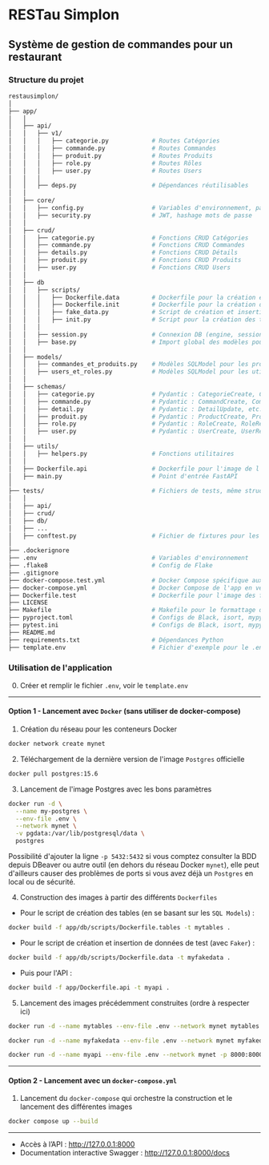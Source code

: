 # RESTau Simplon

## Système de gestion de commandes pour un restaurant

### Structure du projet
```bash
restausimplon/
│
├── app/
│   │
│   ├── api/
│   │   ├── v1/
│   │   │   ├── categorie.py            # Routes Catégories
│   │   │   ├── commande.py             # Routes Commandes
│   │   │   ├── produit.py              # Routes Produits
│   │   │   ├── role.py                 # Routes Rôles
│   │   │   ├── user.py                 # Routes Users
│   │   │
│   │   ├── deps.py                     # Dépendances réutilisables
│   │
│   ├── core/
│   │   ├── config.py                   # Variables d'environnement, paramètres app
│   │   ├── security.py                 # JWT, hashage mots de passe
│   │
│   ├── crud/
│   │   ├── categorie.py                # Fonctions CRUD Catégories
│   │   ├── commande.py                 # Fonctions CRUD Commandes
│   │   ├── details.py                  # Fonctions CRUD Détails
│   │   ├── produit.py                  # Fonctions CRUD Produits
│   │   ├── user.py                     # Fonctions CRUD Users
│   │
│   ├── db
│   │   ├── scripts/
│   │   │   ├── Dockerfile.data         # Dockerfile pour la création et insertion des données test
│   │   │   ├── Dockerfile.init         # Dockerfile pour la création des tables
│   │   │   ├── fake_data.py            # Script de création et insertion des données test
│   │   │   ├── init.py                 # Script pour la création des tables (basées sur les SQL Models)
│   │   │
│   │   ├── session.py                  # Connexion DB (engine, session)
│   │   ├── base.py                     # Import global des modèles pour Alembic
│   │
│   ├── models/
│   │   ├── commandes_et_produits.py    # Modèles SQLModel pour les produits, commandes et leurs détails
│   │   ├── users_et_roles.py           # Modèles SQLModel pour les utilisateurs et leurs rôles
│   │
│   ├── schemas/
│   │   ├── categorie.py                # Pydantic : CategorieCreate, CategorieRead, etc.
│   │   ├── commande.py                 # Pydantic : CommandCreate, CommandRead, etc.
│   │   ├── detail.py                   # Pydantic : DetailUpdate, etc.
│   │   ├── produit.py                  # Pydantic : ProductCreate, ProductRead, etc.
│   │   ├── role.py                     # Pydantic : RoleCreate, RoleRead, etc.
│   │   ├── user.py                     # Pydantic : UserCreate, UserRead, etc.
│   │
│   ├── utils/
│   │   ├── helpers.py                  # Fonctions utilitaires
│   │
│   ├── Dockerfile.api                  # Dockerfile pour l'image de l'API
│   ├── main.py                         # Point d'entrée FastAPI
│
├── tests/                              # Fichiers de tests, même structure que l'app/
│   │
│   ├── api/
│   ├── crud/
│   ├── db/
│   ├── ...
│   ├── conftest.py                     # Fichier de fixtures pour les tests (session et engine spécifiques)
│
├── .dockerignore
├── .env                                # Variables d'environnement
├── .flake8                             # Config de Flake
├── .gitignore
├── docker-compose.test.yml             # Docker Compose spécifique aux tests (avec DB de test)
├── docker-compose.yml                  # Docker Compose de l'app en version prod
├── Dockerfile.test                     # Dockerfile pour l'image des fichiers tests/
├── LICENSE
├── Makefile                            # Makefile pour le formattage du code et tests
├── pyproject.toml                      # Configs de Black, isort, mypy
├── pytest.ini                          # Configs de Black, isort, mypy
├── README.md
├── requirements.txt                    # Dépendances Python
├── template.env                        # Fichier d'exemple pour le .env
```

### Utilisation de l'application

0. Créer et remplir le fichier `.env`, voir le `template.env`

<hr>

#### Option 1 - Lancement avec `Docker` (sans utiliser de docker-compose)

1. Création du réseau pour les conteneurs Docker
```bash
docker network create mynet
```

2. Téléchargement de la dernière version de l'image `Postgres` officielle
```bash
docker pull postgres:15.6
```

3. Lancement de l'image Postgres avec les bons paramètres
```bash
docker run -d \
  --name my-postgres \
  --env-file .env \
  --network mynet \
  -v pgdata:/var/lib/postgresql/data \
  postgres
```
Possibilité d'ajouter la ligne `-p 5432:5432` si vous comptez consulter la BDD depuis DBeaver ou autre outil (en dehors du réseau Docker `mynet`), elle peut d'ailleurs causer des problèmes de ports si vous avez déjà un `Postgres` en local ou de sécurité.

4. Construction des images à partir des différents `Dockerfiles`
- Pour le script de création des tables (en se basant sur les `SQL Models`) :
```bash
docker build -f app/db/scripts/Dockerfile.tables -t mytables .
```

- Pour le script de création et insertion de données de test (avec `Faker`) :
```bash
docker build -f app/db/scripts/Dockerfile.data -t myfakedata .
```

- Puis pour l'API :
```bash
docker build -f app/Dockerfile.api -t myapi .
```

5. Lancement des images précédemment construites (ordre à respecter ici)
```bash
docker run -d --name mytables --env-file .env --network mynet mytables
```

```bash
docker run -d --name myfakedata --env-file .env --network mynet myfakedata
```

```bash
docker run -d --name myapi --env-file .env --network mynet -p 8000:8000  myapi
```

<hr>

#### Option 2 - Lancement avec un `docker-compose.yml`

1. Lancement du `docker-compose` qui orchestre la construction et le lancement des différentes images
```bash
docker compose up --build
```

<hr>

- Accès à l’API : http://127.0.0.1:8000  
- Documentation interactive Swagger : http://127.0.0.1:8000/docs